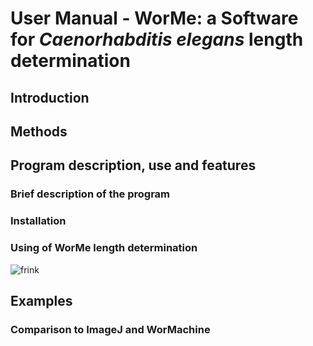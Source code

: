 # User Manual - WorMe: a Software for *Caenorhabditis elegans* length determination


## Introduction

## Methods

## Program description, use and features

### Brief description of the program

### Installation

### Using of WorMe length determination
![frink](https://github.com/user-attachments/assets/ea355d3d-a75d-4a51-b417-25189e28b717)

## Examples

### Comparison to ImageJ and WorMachine
